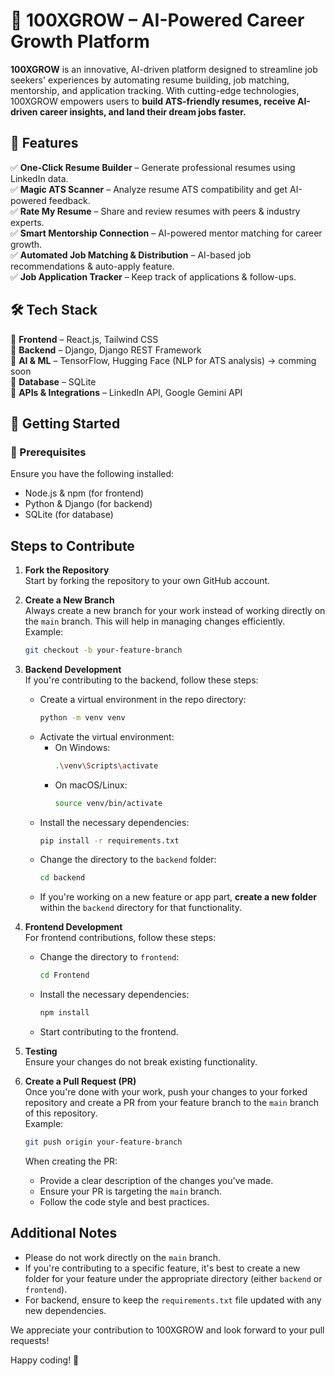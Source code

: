 # 🚀 100XGROW – AI-Powered Career Growth Platform  

**100XGROW** is an innovative, AI-driven platform designed to streamline job seekers' experiences by automating resume building, job matching, mentorship, and application tracking. With cutting-edge technologies, 100XGROW empowers users to **build ATS-friendly resumes, receive AI-driven career insights, and land their dream jobs faster.**  

## 🌟 Features  

✅ **One-Click Resume Builder** – Generate professional resumes using LinkedIn data.  
✅ **Magic ATS Scanner** – Analyze resume ATS compatibility and get AI-powered feedback.  
✅ **Rate My Resume** – Share and review resumes with peers & industry experts.  
✅ **Smart Mentorship Connection** – AI-powered mentor matching for career growth.  
✅ **Automated Job Matching & Distribution** – AI-based job recommendations & auto-apply feature.  
✅ **Job Application Tracker** – Keep track of applications & follow-ups.  

## 🛠 Tech Stack  

🔹 **Frontend** – React.js, Tailwind CSS  
🔹 **Backend** – Django, Django REST Framework  
🔹 **AI & ML** – TensorFlow, Hugging Face (NLP for ATS analysis) -> comming soon  
🔹 **Database** – SQLite  
🔹 **APIs & Integrations** – LinkedIn API, Google Gemini API  

## 🚀 Getting Started  

### 📌 Prerequisites  

Ensure you have the following installed:  
- Node.js & npm (for frontend)  
- Python & Django (for backend)  
- SQLite (for database)  

## Steps to Contribute

1. **Fork the Repository**  
   Start by forking the repository to your own GitHub account.

2. **Create a New Branch**  
   Always create a new branch for your work instead of working directly on the `main` branch. This will help in managing changes efficiently.  
   Example:
   ```bash
   git checkout -b your-feature-branch
   ```

3. **Backend Development**  
   If you're contributing to the backend, follow these steps:
   - Create a virtual environment in the repo directory:
     ```bash
     python -m venv venv
     ```
   - Activate the virtual environment:
     - On Windows:
       ```bash
       .\venv\Scripts\activate
       ```
     - On macOS/Linux:
       ```bash
       source venv/bin/activate
       ```
   - Install the necessary dependencies:
     ```bash
     pip install -r requirements.txt
     ```
   - Change the directory to the `backend` folder:
     ```bash
     cd backend
     ```
   - If you're working on a new feature or app part, **create a new folder** within the `backend` directory for that functionality.

4. **Frontend Development**  
   For frontend contributions, follow these steps:
   - Change the directory to `frontend`:
     ```bash
     cd Frontend
     ```
   - Install the necessary dependencies:
     ```bash
     npm install
     ```
   - Start contributing to the frontend.

5. **Testing**  
   Ensure your changes do not break existing functionality.

6. **Create a Pull Request (PR)**  
   Once you're done with your work, push your changes to your forked repository and create a PR from your feature branch to the `main` branch of this repository.  
   Example:
   ```bash
   git push origin your-feature-branch
   ```

   When creating the PR:
   - Provide a clear description of the changes you've made.
   - Ensure your PR is targeting the `main` branch.
   - Follow the code style and best practices.

## Additional Notes
- Please do not work directly on the `main` branch.
- If you're contributing to a specific feature, it's best to create a new folder for your feature under the appropriate directory (either `backend` or `frontend`).
- For backend, ensure to keep the `requirements.txt` file updated with any new dependencies.
  
We appreciate your contribution to 100XGROW and look forward to your pull requests!

Happy coding! 🚀
